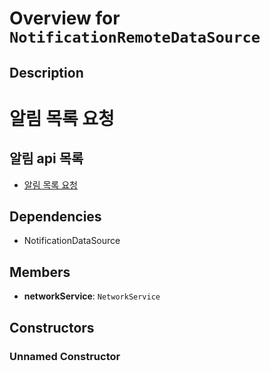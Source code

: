 # Overview for `NotificationRemoteDataSource`

## Description

# 알림 목록 요청
 ## 알림 api 목록
 - [알림 목록 요청](./methods/getNotification.md)

## Dependencies

- NotificationDataSource

## Members

- **networkService**: `NetworkService`
## Constructors

### Unnamed Constructor


